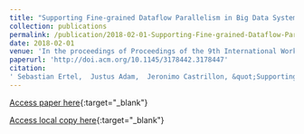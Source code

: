 ```yaml
---
title: "Supporting Fine-grained Dataflow Parallelism in Big Data Systems"
collection: publications
permalink: /publication/2018-02-01-Supporting-Fine-grained-Dataflow-Parallelism-in-Big-Data-Systems
date: 2018-02-01
venue: 'In the proceedings of Proceedings of the 9th International Workshop on Programming Models and Applications for Multicores and Manycores (PMAM)'
paperurl: 'http://doi.acm.org/10.1145/3178442.3178447'
citation:
' Sebastian Ertel,  Justus Adam,  Jeronimo Castrillon, &quot;Supporting Fine-grained Dataflow Parallelism in Big Data Systems.&quot; In the proceedings of Proceedings of the 9th International Workshop on Programming Models and Applications for Multicores and Manycores (PMAM), 2018.'
---
```

[Access paper here](http://doi.acm.org/10.1145/3178442.3178447){:target="_blank"}

[Access local copy here](ohua_big_data_pmam_2018.pdf){:target="_blank"}
